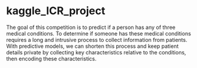 # kaggle_ICR_project
The goal of this competition is to predict if a person has any of three medical conditions. 
To determine if someone has these medical conditions requires a long and intrusive process to collect information from patients. With predictive models, 
we can shorten this process and keep patient details private by collecting key characteristics relative to the conditions, then encoding these characteristics.
